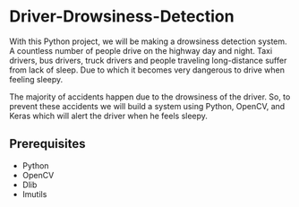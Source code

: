 # Driver-Drowsiness-Detection
With this Python project, we will be making a drowsiness detection system. A countless number of people drive on the highway day and night. Taxi drivers, bus drivers, truck drivers and people traveling long-distance suffer from lack of sleep. Due to which it becomes very dangerous to drive when feeling sleepy.

The majority of accidents happen due to the drowsiness of the driver. So, to prevent these accidents we will build a system using Python, OpenCV, and Keras which will alert the driver when he feels sleepy.

## Prerequisites
<ul>
<li>Python</li>
<li>OpenCV</li>
<li>Dlib</li>
<li>Imutils</li>
</ul>
